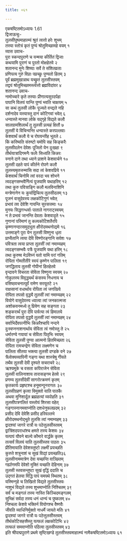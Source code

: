 ```yaml
---
title: ०६१

---
```

एकषष्टितमोऽध्यायः 1.61  
द्विजाऊचुः-  
तुलसीपुष्पमाहात्म्यं श्रुतं त्वत्तो हरेः शुभम्  
तस्या स्तोत्रं कृतं पुण्यं श्रोतुमिच्छामहे वयम् १  
व्यास उवाच-  
पुरा स्कन्दपुराणे च यन्मया कीर्तितं द्विजाः  
कथयामि पुराणं च पुरतो मोक्षहेतवे २  
शतानन्द मुनेः शिष्याः सर्वे ते संशितव्रताः  
प्रणिपत्य गुरुं विप्राः पप्रच्छुः पुण्यतो हितम् ३  
पूर्वं ब्रह्ममुखान्नाथ यच्छ्रुतं तुलसीस्तवम्  
तद्वयं श्रोतुमिच्छामस्त्वत्तो ब्रह्मविदांवर ४  
शतानन्द उवाच-  
नामोच्चारे कृते तस्याः प्रीणात्यसुरदर्पहा  
पापानि विलयं यान्ति पुण्यं भवति चाक्षयम् ५  
सा कथं तुलसी लोकैः पूज्यते वन्द्यते नहि  
दर्शनादेव यस्यास्तु दानं कोटिगवां भवेत् ६  
धन्यास्ते मानवा लोके यद्गृहे विद्यते कलौ  
सालग्रामशिलार्थं तु तुलसी प्रत्यहं क्षितौ ७  
तुलसीं ये विचिन्वन्ति धन्यास्ते करपल्लवाः  
केशवार्थं कलौ ये च रोपयन्तीह भूतले ८  
किं करिष्यति संरुष्टो यमोपि सह किङ्करैः  
तुलसीदलेन देवेशः पूजितो येन दुःखहा ९  
तीर्थयात्रादिगमनैः फलैः सिध्यति किन्नरः  
स्नाने दाने तथा ध्याने प्राशने केशवार्चने १०  
तुलसी दहते पापं कीर्तने रोपणे कलौ  
तुलस्यमृतजन्मासि सदा त्वं केशवप्रिये ११  
केशवार्थं चिनोमि त्वां वरदा भव शोभने  
त्वदङ्गसम्भवैर्नित्यं पूजयामि यथाहरिम् १२  
तथा कुरु पवित्राङ्गि कलौ मलविनाशिनि  
मन्त्रेणानेन यः कुर्याद्विचित्य तुलसीदलम् १३  
पूजनं वासुदेवस्य लक्षकोटिगुणं भवेत्  
प्रभावं तव देवेशि गायन्ति सुरसत्तमाः १४  
मुनयः सिद्धगन्धर्वाः पाताले नागराट्स्वयम्  
न ते प्रभावं जानन्ति देवताः केशवादृते १५  
गुणानां परिमाणं तु कल्पकोटिशतैरपि  
कृष्णानन्दात्समुद्भूता क्षीरोदमथनोद्यमे १६  
उत्तमाङ्गे पुरा येन तुलसी विष्णुना धृता  
प्राप्यैतानि त्वया देवि विष्णोरङ्गानि सर्वशः १७  
पवित्रता त्वया प्राप्ता तुलसीं त्वां नमाम्यहम्  
त्वदङ्गसम्भवैः पत्रैः पूजयामि यथा हरिम् १८  
तथा कुरुष्व मेऽविघ्नं यतो यामि परां गतिम्  
रोपिता गोमतीतीरे स्वयं कृष्णेन पालिता १९  
जगद्धिताय तुलसी गोपीनां हितहेतवे  
वृन्दावने विचरता सेविता विष्णुना स्वयम् २०  
गोकुलस्य विवृद्ध्यर्थं कंसस्य निधनाय च  
वसिष्ठवचनात्पूर्वं रामेण सरयूतटे २१  
राक्षसानां वधार्थाय रोपिता त्वं जगत्प्रिये  
रोपिता तपसो वृद्ध्यै तुलसीं त्वां नमाम्यहम् २२  
वियोगे वासुदेवस्य ध्यात्वा त्वां जनकात्मजा  
अशोकवनमध्ये तु प्रियेण सह सङ्गता २३  
शङ्करार्थं पुरा देवि पार्वत्या त्वं हिमालये  
रोपिता तपसो वृद्ध्यै तुलसीं त्वां नमाम्यहम् २४  
सर्वाभिर्देवपत्नीभिः किन्नरैश्चापि नन्दने  
दुःस्वप्ननाशनार्थाय सेविता त्वं नमोस्तु ते २५  
धर्मारण्ये गयायां च सेविता पितृभिः स्वयम्  
सेविता तुलसी पुण्या आत्मनो हितमिच्छता २६  
रोपिता रामचन्द्रेण सेविता लक्ष्मणेन च  
पालिता सीतया भक्त्या तुलसी दण्डके वने २७  
त्रैलोक्यव्यापिनी गङ्गा यथा शास्त्रेषु गीयते  
तथैव तुलसी देवी दृश्यते सचराचरे २८  
ऋश्यमूके च वसता कपिराजेन सेविता  
तुलसी वालिनाशाय तारासङ्गम हेतवे २९  
प्रणम्य तुलसीदेवीं सागरोत्क्रमणं कृतम्  
कृतकार्यः प्रहृष्टश्च हनूमान्पुनरागतः ३०  
तुलसीग्रहणं कृत्वा विमुक्तो याति पातकैः  
अथवा मुनिशार्दूल ब्रह्महत्यां व्यपोहति ३१  
तुलसीपत्रगलितं यस्तोयं शिरसा वहेत्  
गङ्गास्नानमवाप्नोति दशधेनुफलप्रदम् ३२  
प्रसीद देवि देवेशि प्रसीद हरिवल्लभे  
क्षीरोदमथनोद्भूते तुलसि त्वां नमाम्यहम् ३३  
द्वादश्यां जागरे रात्रौ यः पठेत्तुलसीस्तवम्  
द्वात्रिंशदपराधांश्च क्षमते तस्य केशवः ३४  
यत्पापं यौवने बाल्ये कौमारे वार्द्धके कृतम्  
तत्सर्वं विलयं याति तुलसीस्तव पाठतः ३५  
प्रीतिमायाति देवेशस्तुष्टो लक्ष्मीं प्रयच्छति  
कुरुते शत्रुनाशं च सुखं विद्यां प्रयच्छति३६  
तुलसीनाममात्रेण देवा यच्छन्ति वाञ्छितम्  
गर्ह्याणमपि देवेशो मुक्तिं यच्छति देहिनाम् ३७  
तुलसी स्तवसन्तुष्टा सुखं वृद्धिं ददाति च  
उद्गतं हेलया विद्धि पापं यमपथे स्थितम् ३८  
यस्मिन्गृहे च लिखितो विद्यते तुलसीस्तवः  
नाशुभं विद्यते तस्य शुभमाप्नोति निश्चितम् ३९  
सर्वं च मङ्गलं तस्य नास्ति किञ्चिदमङ्गलम्  
सुभिक्षं सर्वदा तस्य धनं धान्यं च पुष्कलम् ४०  
निश्चला केशवे भक्तिर्न वियोगश्च वैष्णवैः  
जीवति व्याधिनिर्मुक्तो नाधर्मे जायते मतिः ४१  
द्वादश्यां जागरे रात्रौ यः पठेत्तुलसीस्तवम्  
तीर्थकोटिसहस्रैस्तु यत्फलं लक्षकोटिभिः ४२  
तत्फलं समवाप्नोति पठित्वा तुलसीस्तवम् ४३  
इति श्रीपाद्मपुराणे प्रथमे सृष्टिखण्डे तुलसीस्तवमाहात्म्यं नामैकषष्टितमोऽध्यायः ६१